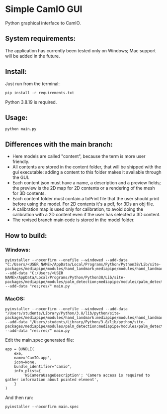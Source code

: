# Simple CamIO GUI

Python graphical interface to CamIO.

## System requirements:

The application has currently been tested only on Windows; Mac support will be added in the future.

## Install:

Just run from the terminal:

```console
pip install -r requirements.txt
```

Python 3.8.19 is required.

## Usage:

```console
python main.py
```

## Differences with the main branch:

-   Here models are called "content", because the term is more user friendly.
-   All contents are stored in the content folder, that will be shipped with the gui executable: adding a content to this folder makes it available through the GUI.
-   Each content json must have a name, a description and a preview fields; the preview is the 2D map for 2D contents or a rendering of the mesh for 3D contents.
-   Each content folder must contain a toPrint file that the user should print before using the model. For 2D contents it's a pdf, for 3Ds an obj file.
-   A calibration map is used only for calibration, to avoid doing the calibration with a 2D content even if the user has selected a 3D content.
-   The revised branch main code is stored in the model folder.

## How to build:

### Windows:

```console
pyinstaller --noconfirm --onefile --windowed --add-data "C:/Users/<USER NAME>/AppData/Local/Programs/Python/Python38/Lib/site-packages/mediapipe/modules/hand_landmark;mediapipe/modules/hand_landmark/" --add-data "C:/Users/<USER NAME>/AppData/Local/Programs/Python/Python38/Lib/site-packages/mediapipe/modules/palm_detection;mediapipe/modules/palm_detection/" --add-data "res;res/" main.py
```

### MacOS:

```console
pyinstaller --noconfirm --onefile --windowed --add-data "/Users/students/Library/Python/3.8/lib/python/site-packages/mediapipe/modules/hand_landmark:mediapipe/modules/hand_landmark/" --add-data "/Users/students/Library/Python/3.8/lib/python/site-packages/mediapipe/modules/palm_detection:mediapipe/modules/palm_detection/" --add-data "res:res/" main.py
```

Edit the main.spec generated file:

```console
app = BUNDLE(
    exe,
    name='CamIO.app',
    icon=None,
    bundle_identifier="camio",
    info_plist={
        'NSCameraUsageDescription': 'Camera access is required to gather information about pointed element',
    }
)
```

And then run:
```console
pyinstaller --noconfirm main.spec
```

